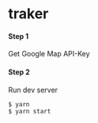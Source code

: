 # traker

#### Step 1
Get Google Map API-Key

#### Step 2
Run dev server
```
$ yarn
$ yarn start
```
